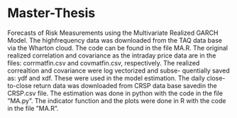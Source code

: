 # Master-Thesis
Forecasts of Risk Measurements using the Multivariate Realized GARCH Model.
The highfrequency data was downloaded from the TAQ data base via the Wharton cloud. The code can be found in the file MA.R.
The original realized correlation and covariance as the intraday price data are in the files: corrmatfin.csv and covmatfin.csv, respectively. 
The realized correaltion and covariance were log vectorized and subse- quentially saved as: ydf and xdf. These were used in the model estimation.
The daily close-to-close return data was downloaded from CRSP data base savedin the CRSP.csv file. 
The estimation was done in python with the code in the file ”MA.py”.
The indicator function and the plots were done in R with the code in the file ”MA.R”.

